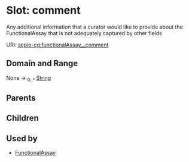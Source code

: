 
# Slot: comment


Any additional information that a curator would like to provide about the FunctionalAssay that is not adequately captured by other fields

URI: [sepio-cg:functionalAssay__comment](http://purl.obolibrary.org/obo/SEPIOCG_functionalAssay__comment)


## Domain and Range

None &#8594;  <sub>0..\*</sub> [String](types/String.md)

## Parents


## Children


## Used by

 * [FunctionalAssay](FunctionalAssay.md)
